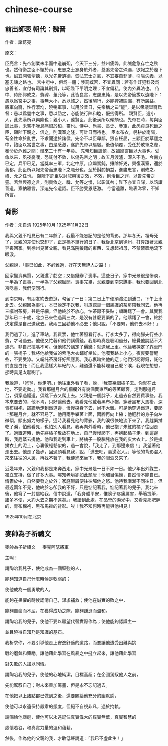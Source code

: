 # chinese-course

## 前出師表 朝代：魏晉

作者：諸葛亮

原文：

臣亮言：先帝創業未半而中道崩殂，今天下三分，益州疲弊，此誠危急存亡之秋也。然侍衛之臣不懈於內，忠志之士忘身於外者，蓋追先帝之殊遇，欲報之於陛下也。誠宜開張聖聽，以光先帝遺德，恢弘志士之氣，不宜妄自菲薄，引喻失義，以塞忠諫之路也。 宮中府中，俱爲一體；陟罰臧否，不宜異同：若有作奸犯科及爲忠善者，宜付有司論其刑賞，以昭陛下平明之理；不宜偏私，使內外異法也。 侍中、侍郎郭攸之、費禕、董允等，此皆良實，志慮忠純，是以先帝簡拔以遺陛下：愚以爲宮中之事，事無大小，悉以諮之，然後施行，必能裨補闕漏，有所廣益。 將軍向寵，性行淑均，曉暢軍事，試用於昔日，先帝稱之曰“能”，是以衆議舉寵爲督：愚以爲營中之事，悉以諮之，必能使行陣和睦，優劣得所。 親賢臣，遠小人，此先漢所以興隆也；親小人，遠賢臣，此後漢所以傾頹也。先帝在時，每與臣論此事，未嘗不嘆息痛恨於桓、靈也。侍中、尚書、長史、參軍，此悉貞良死節之臣，願陛下親之、信之，則漢室之隆，可計日而待也。 臣本布衣，躬耕於南陽，苟全性命於亂世，不求聞達於諸侯。先帝不以臣卑鄙，猥自枉屈，三顧臣於草廬之中，諮臣以當世之事，由是感激，遂許先帝以驅馳。後值傾覆，受任於敗軍之際，奉命於危難之間：爾來二十有一年矣。 先帝知臣謹慎，故臨崩寄臣以大事也。受命以來，夙夜憂嘆，恐託付不效，以傷先帝之明；故五月渡瀘，深入不毛。今南方已定，兵甲已足，當獎率三軍，北定中原，庶竭駑鈍，攘除奸兇，興復漢室，還於舊都。此臣所以報先帝而忠陛下之職分也。至於斟酌損益，進盡忠言，則攸之、禕、允之任也。 願陛下託臣以討賊興復之效，不效，則治臣之罪，以告先帝之靈。若無興德之言，則責攸之、禕、允等之慢，以彰其咎；陛下亦宜自謀，以諮諏善道，察納雅言，深追先帝遺詔。臣不勝受恩感激。 今當遠離，臨表涕零，不知所言。

## 背影

作者：朱自清 1925年10月 1925年11月22日

我與父親不相見已有二年餘了，我最不能忘記的是他的背影。那年冬天，祖母死了，父親的差使也交卸了，正是禍不單行的日子，我從北京到徐州，打算跟著父親奔喪回家。到徐州見著父親，看見滿院狼籍的東西，又想起祖母，不禁簌簌地流下眼淚。

父親說，「事已如此，不必難過，好在天無絕人之路！」

回家變賣典質，父親還了虧空；又借錢辦了喪事。這些日子，家中光景很是慘淡，一半為了喪事，一半為了父親賦閒。喪事完畢，父親要到南京謀事，我也要回到北京唸書，我們便同行。

到南京時，有朋友約去遊逛，勾留了一日；第二日上午便須渡江到浦口，下午上車北去。父親因為事忙，本已說定不送我，叫旅館裏一個熟識的茶房陪我同去。他再三囑咐茶房，甚是仔細。但他終於不放心，怕茶房不妥貼；頗躊躇了一會。其實我那年已二十歲，北京已來往過兩三次，是沒有甚麼要緊的了。他躊躇了一會，終於決定還是自己送我去。我兩三回勸他不必去；他只說，「不要緊，他們去不好！」

我們過了江，進了車站。我買票，他忙著照看行李。行李太多了，得向腳夫行些小費，才可過去。他便又忙著和他們講價錢。我那時真是聰明過分，總覺他說話不大漂亮，非自己插嘴不可。但他終於講定了價錢；就送我上車。他給我揀定了靠車門的一張椅子；我將他給我做的紫毛大衣鋪好坐位。他囑我路上小心，夜裏要警醒些，不要受涼。又囑託茶房好好照應我。我心裏暗笑他的迂；他們只認得錢，託他們直是白託！而且我這樣大年紀的人，難道還不能料理自己麼？唉，我現在想想，那時真是太聰明了。

我說道，「爸爸，你走吧。」他往車外看了看，說，「我買幾個橘子去。你就在此地，不要走動。」我看那邊月台的柵欄外有幾個賣東西的等著顧客。走到那邊月台，須穿過鐵道，須跳下去又爬上去。父親是一個胖子，走過去自然要費事些。我本來要去的，他不肯，只好讓他去。我看見他戴著黑布小帽，穿著黑布大馬褂，深青布棉袍，蹣跚地走到鐵道邊，慢慢探身下去，尚不大難。可是他穿過鐵道，要爬上那邊月台，就不容易了。他用兩手攀著上面，兩腳再向上縮；他肥胖的身子向左微傾，顯出努力的樣子。這時我看見他的背影，我的淚很快地流下來了。我趕緊拭乾了淚，怕他看見，也怕別人看見。我再向外看時，他已抱了朱紅的橘子往回走了。過鐵道時，他先將橘子散放在地上，自己慢慢爬下，再抱起橘子走。到這邊時，我趕緊去攙他。他和我走到車上，將橘子一股腦兒放在我的皮大衣上。於是撲撲衣上的泥土，心裏很輕鬆似的，過一會說，「我走了，到那邊來信！」我望著他走出去。他走了幾步，回過頭看見我，說，「進去吧，裏邊沒人。」等他的背影混入來來往往的人裏，再找不著了，我便進來坐下，我的眼淚又來了。

近幾年來，父親和我都是東奔西走，家中光景是一日不如一日。他少年出外謀生，獨立支持，做了許多大事。哪知老境卻如此頹唐！他觸目傷懷，自然情不能自已。情鬱於中，自然要發之於外；家庭瑣屑便往往觸他之怒。他待我漸漸不同往日。但最近兩年不見，他終於忘卻我的不好，只是惦記著我，惦記著我的兒子。我北來後，他寫了一封信給我，信中說道，「我身體平安，惟膀子疼痛厲害，舉箸提筆，諸多不便，大約大去之期不遠矣。」我讀到此處，在晶瑩的淚光中，又看見那肥胖的，青布棉袍，黑布馬褂的背影。唉！我不知何時再能與他相見！

1925年10月在北京

## 麥帥為子祈禱文

麥帥為子祈禱文 　 麥克阿瑟將軍

主啊！

請陶冶我兒子，使他成為一個堅強的人，

能夠知道自己什麼時候是軟弱的；

使他成為一個勇敢的人，

能夠在畏懼的時候認清自己，謀求補救；使他在誠實的敗之中，

能夠自豪而不屈，在獲得成功之際，能夠謙遜而溫和。

請陶冶我的兒子，使他不要以願望代替實際作為；使他能夠認識主—

並且曉得自知乃是知識的基石。

我祈求你，不要引導他走上安逸舒適的道路，而要讓他遭受困難與挑

戰的磨鍊和策勵。讓他藉此學習在風暴之中挺立起來，讓他藉此學習

對失敗的人加以同情。

請陶冶我的兒子，使他的心地純潔，目標高超；在企圖駕馭他人之前，

先能駕馭自己；對未來善加籌畫，但是永不忘記過去。

在他把以上諸點都已做到之後，還要賜給他充分的幽默感，

使他可以永遠保持嚴肅的態度，但絕不自視非凡，過於拘執。

請賜給他謙遜，使他可以永遠記住真實偉大的樸實無華，真實智慧的

虛懷若谷，和真實力量的溫和蘊藉。

然後，作為他的父親的我，才敢低聲說道：「我已不虛此生！」
